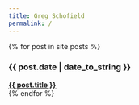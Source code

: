 ```yaml
---
title: Greg Schofield
permalink: /
---
```


{% for post in site.posts %}
<article>
  <h3 class="postdate">{{ post.date | date_to_string }}</h3>
  <a href="{{ post.url }}" class="postlink"><strong>{{ post.title }}</strong></a>
<article>
{% endfor %}
